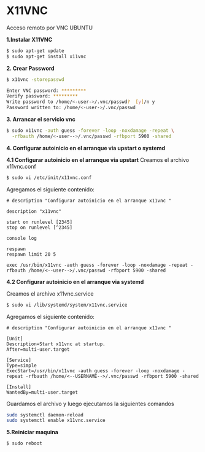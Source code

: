 # X11VNC
Acceso remoto por VNC
UBUNTU

<b>1.Instalar X11VNC</b>

```bash
$ sudo apt-get update
$ sudo apt-get install x11vnc
```
<b>2. Crear Password </b>
```bash
$ x11vnc -storepasswd

Enter VNC password: *********
Verify password: *********  
Write password to /home/<-user->/.vnc/passwd?  [y]/n y
Password written to: /home/<-user->/.vnc/passwd
```
<b>3. Arrancar el servicio vnc</b>
```bash
$ sudo x11vnc -auth guess -forever -loop -noxdamage -repeat \
  -rfbauth /home/<-user-->/.vnc/passwd -rfbport 5900 -shared
```
<b>4. Configurar autoinicio en el arranque via upstart o systemd</b>

<b>4.1 Configurar autoinicio en el arranque via upstart</b>
Creamos el archivo x11vnc.conf

```bash
$ sudo vi /etc/init/x11vnc.conf
```
Agregamos el siguiente contenido:

```
# description "Configurar autoinicio en el arranque x11vnc "

description "x11vnc"

start on runlevel [2345]
stop on runlevel [^2345]

console log

respawn
respawn limit 20 5

exec /usr/bin/x11vnc -auth guess -forever -loop -noxdamage -repeat -rfbauth /home/<--user-->/.vnc/passwd -rfbport 5900 -shared
```

<b>4.2 Configurar autoinicio en el arranque via systemd</b>

Creamos el archivo x11vnc.service

```bash
$ sudo vi /lib/systemd/system/x11vnc.service
```
Agregamos el siguiente contenido:

```
# description "Configurar autoinicio en el arranque x11vnc "

[Unit]
Description=Start x11vnc at startup.
After=multi-user.target

[Service]
Type=simple
ExecStart=/usr/bin/x11vnc -auth guess -forever -loop -noxdamage -repeat -rfbauth /home/<--USERNAME-->/.vnc/passwd -rfbport 5900 -shared

[Install]
WantedBy=multi-user.target

```
Guardamos el archivo y luego ejecutamos la siguientes comandos

```bash
sudo systemctl daemon-reload
sudo systemctl enable x11vnc.service
```

<b>5.Reiniciar maquina</b>

```bash
$ sudo reboot
```

